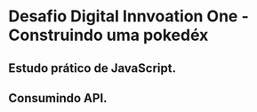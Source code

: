 # Desafio Digital Innvoation One - Construindo uma pokedéx

## Estudo prático de JavaScript.
## Consumindo API.
